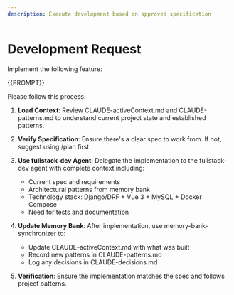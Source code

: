 ```yaml
---
description: Execute development based on approved specification
---
```


# Development Request

Implement the following feature:

{{PROMPT}}

Please follow this process:

1. **Load Context**: Review CLAUDE-activeContext.md and CLAUDE-patterns.md to understand current project state and established patterns.

2. **Verify Specification**: Ensure there's a clear spec to work from. If not, suggest using /plan first.

3. **Use fullstack-dev Agent**: Delegate the implementation to the fullstack-dev agent with complete context including:
   - Current spec and requirements
   - Architectural patterns from memory bank
   - Technology stack: Django/DRF + Vue 3 + MySQL + Docker Compose
   - Need for tests and documentation

4. **Update Memory Bank**: After implementation, use memory-bank-synchronizer to:
   - Update CLAUDE-activeContext.md with what was built
   - Record new patterns in CLAUDE-patterns.md
   - Log any decisions in CLAUDE-decisions.md

5. **Verification**: Ensure the implementation matches the spec and follows project patterns.
